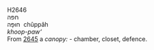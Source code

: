 <body>
  <p>H2646<br>  חפּה  <br> חוּפָּה  ‎  chûppâh  <br><i>khoop-paw‘ </i><br>From <a href="h2645.htm">2645</a>  a <i>canopy: - </i>chamber, closet, defence.<br></p>
 </body>
